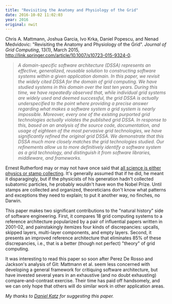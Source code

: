 ```yaml
---
title: "Revisiting the Anatomy and Physiology of the Grid"
date: 2016-10-02 11:02:03
year: 2016
original: nwit
---
```

<p>
  Chris A. Mattmann, Joshua Garcia, Ivo Krka, Daniel Popescu, and Nenad Medvidovic:
  "Revisiting the Anatomy and Physiology of the Grid".
  <em>Journal of Grid Computing</em>, 13(1), March 2015,
  <a href="http://link.springer.com/article/10.1007/s10723-015-9324-0">http://link.springer.com/article/10.1007/s10723-015-9324-0</a>.
</p>
<blockquote>
  <em>
    A domain-specific software architecture (DSSA) represents an
    effective, generalized, reusable solution to constructing software
    systems within a given application domain. In this paper, we
    revisit the widely cited DSSA for the domain of grid computing. We
    have studied systems in this domain over the last ten
    years. During this time, we have repeatedly observed that, while
    individual grid systems are widely used and deemed successful, the
    grid DSSA is actually underspecified to the point where providing
    a precise answer regarding what makes a software system a grid
    system is nearly impossible. Moreover, every one of the existing
    purported grid technologies actually violates the published grid
    DSSA. In response to this, based on an analysis of the source
    code, documentation, and usage of eighteen of the most pervasive
    grid technologies, we have significantly refined the original grid
    DSSA. We demonstrate that this DSSA much more closely matches the
    grid technologies studied. Our refinements allow us to more
    definitively identify a software system as a grid technology, and
    distinguish it from software libraries, middleware, and
    frameworks.
  </em>
</blockquote>
<p>
  Ernest Rutherford may or may not have once said that
  <a href="http://quoteinvestigator.com/2015/05/08/stamp/">all science is either physics or stamp collecting</a>.
  It's generally assumed that if he did, he meant it disparagingly,
  but if the physicists of his generation hadn't collected subatomic particles,
  he probably wouldn't have won the Nobel Prize.
  Until stamps are collected and organized,
  theoreticians don't know what patterns and exceptions they need to explain;
  to put it another way, no finches, no Darwin.
</p>
<p>
  This paper makes two significant contributions to the "natural history" side of software engineering.
  First, it compares 18 grid computing systems
  to a reference architecture popularized by a pair of influential papers written in 2001-02,
  and painstakingly itemizes four kinds of discrepancies:
  upcalls, skipped layers, multi-layer components, and empty layers.
  Second, it presents an improved reference architecture
  that eliminates 85% of these discrepancies,
  i.e.,
  that is a better (though not perfect) "theory" of grid computing.
</p>
<p>
  It was interesting to read this paper so soon after
  Perez De Rosso and Jackson's analysis of Git:
  Mattmann et al. seem less concerned with developing a general framework for critiquing software architecture,
  but have invested several years in an exhaustive (and no doubt exhausting) compare-and-contrast exercise.
  Their time has paid off handsomely,
  and we can only hope that others will do similar work in other application areas.
</p>
<p>
  <em>My thanks to <a href="http://danielskatz.org/">Daniel Katz</a> for suggesting this paper.</em>
</p>
